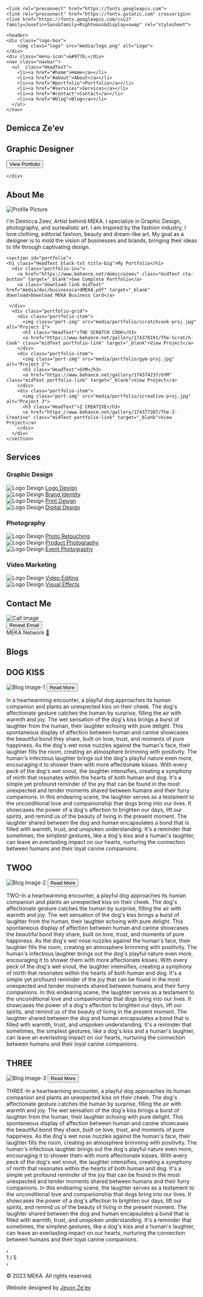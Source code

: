 <!DOCTYPE html>
<html lang="en">
<head>
  <meta charset="UTF-8">
  <meta name="viewport" content="width=device-width, initial-scale=1.0">
  
  <!--font-->
	<link rel="preconnect" href="https://fonts.googleapis.com">
	<link rel="preconnect" href="https://fonts.gstatic.com" crossorigin>
	<link href="https://fonts.googleapis.com/css2?family=Josefin+Sans&family=Righteous&display=swap" rel="stylesheet">
	
  <title>MEKA | Graphic Designer</title>
  <link rel="stylesheet" href="styles.css">
 
</head>
<body>
<!--Cursor-->
  <div id="cursor" class="cursor-image"></div>

  <!-- Header Section -->
    <header>
    <div class="logo-box">
		<img class="logo" src="media/logo.png" alt="Logo">
	</div>
    <div class="menu-icon">&#9776;</div>
    <nav class="navbar">
      <ul  class="HeadText">
        <li><a href="#home">Home</a></li>
        <li><a href="#about">About</a></li>
        <li><a href="#portfolio">Portfolio</a></li>
        <li><a href="#services">Services</a></li>
        <li><a href="#contact">Contact</a></li>
        <li><a href="#blog">Blog</a></li>
      </ul>
    </nav>
  </header>
  
  <!-- Home Section -->
  <section id="home" class="parallax">
    <div class="hero">
	<div class=" hero-titles HeadText">
        <h1 class="white-txt">Demicca Ze'ev</h1>
		<h2 class="black-txt" >Graphic Designer</h2>
	</div>
	     <button id="portfolioBTN" class="midText cta-button" href="#portfolio" target="_blank" >View Portfolio</button>
  
    </div>
  </section>

  <!-- About Section -->
  <section id="about">
    <div class="about-content">
      <h2 class="HeadText lilac-txt title-big">About Me</h2>
      <img src="media/profile-picture.jpg" alt="Profile Picture">
      <p class="midText">I'm Demicca Zeev, Artist behind MEKA. I specialize in Graphic Design, photography, and surrealistic art. I am Inspired by the fashion industry, I love clothing, editorial fashion, beauty and dream-like art. My goal as a designer is to mold the vision of businesses and brands, bringing their ideas to life through captivating design.</p>
    </div>
  </section>

  <!-- Portfolio Section -->
    <section id="portfolio">
	<h1 class="HeadText black-txt title-big">My Portfolio</h1>
	  <div class="portfolio-inv">
		<a href="https://www.behance.net/demiccazeev" class="midText cta-button" target="_blank">See Complete Portfolio</a>
	    <a class="download-link midText" href="media/doc/businesscardMEKA.pdf" target="_blank" download>Download MEKA Business Card</a>

	 </div>
	  <div class="portfolio-grid">
		<div class="portfolio-item">
		  <img class="port-img" src="media/portfolio/scratchcook-proj.jpg" alt="Project 1">
		  <h3 class="HeadText">THE SCRATCH COOK</h3>
		  <a href="https://www.behance.net/gallery/174378191/The-Scratch-Cook" class="midText portfolio-link" target="_blank">View Project</a>
		</div>
		<div class="portfolio-item">
		  <img class="port-img" src="media/portfolio/gym-proj.jpg" alt="Project 2">
		  <h3 class="HeadText">GYM</h3>
		  <a href="https://www.behance.net/gallery/174374237/GYM" class="midText portfolio-link" target="_blank">View Project</a>
		</div>
		<div class="portfolio-item">
		  <img class="port-img" src="media/portfolio/zcreative-proj.jpg" alt="Project 3">
		  <h3 class="HeadText">Z CREATIVE</h3>
		  <a href="https://www.behance.net/gallery/174377287/The-Z-Creative" class="midText portfolio-link" target="_blank">View Project</a>
		</div>
	  </div>
	</section>

<!-- Services Section -->
<section id="services">
  <div class="services-container">
    <h2 class="title-big HeadText black-txt">Services</h2>
    <div class="service-category">
      <h3 class="HeadText">Graphic Design</h3>
      <div class="service-icons">
        <div class="service-icon">
            <img src="media/icons/graphic/logo.jpg" alt="Logo Design">
          <a href="#contact" class="label-link midText">Logo Design</a>
        </div>
        <div class="service-icon">
            <img src="media/icons/graphic/brand.jpg" alt="Logo Design">
          <a href="#contact" class="label-link midText">Brand Identity</a>
        </div>
        <div class="service-icon">
            <img src="media/icons/graphic/print.jpg" alt="Logo Design">
          <a href="#contact" class="label-link midText">Print Design</a>
        </div>
        <div class="service-icon">
           <img src="media/icons/graphic/digital.jpg" alt="Logo Design">
          <a href="#contact" class="label-link midText">Digital Design</a>
        </div>
      </div>
    </div>
    <div class="service-category">
      <h3 class="HeadText">Photography</h3>
      <div class="service-icons">
        <div class="service-icon">
            <img src="media/icons/photography/retouching.jpg" alt="Logo Design">
          <a href="#contact" class="label-link midText">Photo Retouching</a>
        </div>
        <div class="service-icon">
            <img src="media/icons/photography/product.jpg" alt="Logo Design">
          <a href="#contact" class="label-link midText">Product Photography</a>
        </div>
        <div class="service-icon">
            <img src="media/icons/photography/event.jpg" alt="Logo Design">
          <a href="#contact" class="label-link midText">Event Photography</a>
        </div>
      </div>
    </div>
    <div class="service-category">
      <h3 class="HeadText">Video Marketing</h3>
      <div class="service-icons">
        <div class="service-icon">
           <img src="media/icons/motion/video.jpg" alt="Logo Design">
          <a href="#contact" class="label-link midText">Video Editing</a>
        </div>
        <div class="service-icon">
            <img src="media/icons/motion/visual.jpg" alt="Logo Design">
          <a href="#contact" class="label-link midText">Visual Effects</a>
        </div>
      </div>
    </div>
  </div>
</section>

 <!-- Contact Section -->
<section id="contact" class="parallax">
<div class="contact-main">
	<h2 class="HeadText white-txt title-big" class="HeadText">Contact Me</h2>
	<div class="title-uni">
	<img class="call" src="media/call.png" alt="Call Image">
	</div>
</div>

<!--Contact button-->
<section id="contact">
  <button id="toggleEmailBtn" class="HeadText btn-contact cta-button">Reveal Email</button>
  <p id="email" class="midText" style="display: none;"><span class="encoded-email"></span></p>
</section>


<!--Social-->
<div class="social-media">
  <div class="overlay">
    <span class="lilac-txt midText label">MEKA Network </span>
    <a class="white-txt social-link btn-rainbow" href="http://linktr.ee/MEKA_Network" target="_blank">&#x1F308;</a>
  </div>
</div>
</section>

<!--Blog Section-->
 <section id="blog">
   <h2 class="title-big HeadText black-txt">Blogs</h2>
<div class="blog-container midText">
	<!--BLOG ONE-->
    <div class="blog-content">
	 <h2 class="blog-title">DOG KISS</h2>
	 <div class="blog-layout">
      <img src="media/blog/blog-01.jpg" alt="Blog Image-1" class="blog-image">
      <button class="read-more-button">Read More</button>
	  </div>
	  <p class="blog-text">
	  In a heartwarming encounter, a playful dog approaches its human companion and plants an unexpected kiss on their cheek. The dog's affectionate gesture catches the human by surprise, filling the air with warmth and joy. The wet sensation of the dog's kiss brings a burst of laughter from the human, their laughter echoing with pure delight. This spontaneous display of affection between human and canine showcases the beautiful bond they share, built on love, trust, and moments of pure happiness.
      <span class="extra-text">As the dog's wet nose nuzzles against the human's face, their laughter fills the room, creating an atmosphere brimming with positivity. The human's infectious laughter brings out the dog's playful nature even more, encouraging it to shower them with more affectionate kisses. With every peck of the dog's wet snout, the laughter intensifies, creating a symphony of mirth that resonates within the hearts of both human and dog. It's a simple yet profound reminder of the joy that can be found in the most unexpected and tender moments shared between humans and their furry companions.
      In this endearing scene, the laughter serves as a testament to the unconditional love and companionship that dogs bring into our lives. It showcases the power of a dog's affection to brighten our days, lift our spirits, and remind us of the beauty of living in the present moment. The laughter shared between the dog and human encapsulates a bond that is filled with warmth, trust, and unspoken understanding. It's a reminder that sometimes, the simplest gestures, like a dog's kiss and a human's laughter, can leave an everlasting impact on our hearts, nurturing the connection between humans and their loyal canine companions.</span>
    </p>
    </div>
	<!--BLOG TWO-->
	 <div class="blog-content">
	 <h2 class="blog-title">TWOO</h2>
	 <div class="blog-layout">
      <img src="media/blog/blog-02.jpg" alt="Blog Image-2" class="blog-image">
      <button class="read-more-button">Read More</button>
	  </div>
	  <p class="blog-text">
	  TWO-In a heartwarming encounter, a playful dog approaches its human companion and plants an unexpected kiss on their cheek. The dog's affectionate gesture catches the human by surprise, filling the air with warmth and joy. The wet sensation of the dog's kiss brings a burst of laughter from the human, their laughter echoing with pure delight. This spontaneous display of affection between human and canine showcases the beautiful bond they share, built on love, trust, and moments of pure happiness.
      <span class="extra-text">As the dog's wet nose nuzzles against the human's face, their laughter fills the room, creating an atmosphere brimming with positivity. The human's infectious laughter brings out the dog's playful nature even more, encouraging it to shower them with more affectionate kisses. With every peck of the dog's wet snout, the laughter intensifies, creating a symphony of mirth that resonates within the hearts of both human and dog. It's a simple yet profound reminder of the joy that can be found in the most unexpected and tender moments shared between humans and their furry companions.
      In this endearing scene, the laughter serves as a testament to the unconditional love and companionship that dogs bring into our lives. It showcases the power of a dog's affection to brighten our days, lift our spirits, and remind us of the beauty of living in the present moment. The laughter shared between the dog and human encapsulates a bond that is filled with warmth, trust, and unspoken understanding. It's a reminder that sometimes, the simplest gestures, like a dog's kiss and a human's laughter, can leave an everlasting impact on our hearts, nurturing the connection between humans and their loyal canine companions.</span>
    </p>
    </div>
	<!--BLOG THREE-->
	 <div class="blog-content">
	 <h2 class="blog-title">THREE</h2>
	 <div class="blog-layout">
      <img src="media/blog/blog-03.jpg" alt="Blog Image-3" class="blog-image">
      <button class="read-more-button">Read More</button>
	  </div>
	  <p class="blog-text">
	  THREE-In a heartwarming encounter, a playful dog approaches its human companion and plants an unexpected kiss on their cheek. The dog's affectionate gesture catches the human by surprise, filling the air with warmth and joy. The wet sensation of the dog's kiss brings a burst of laughter from the human, their laughter echoing with pure delight. This spontaneous display of affection between human and canine showcases the beautiful bond they share, built on love, trust, and moments of pure happiness.
      <span class="extra-text">As the dog's wet nose nuzzles against the human's face, their laughter fills the room, creating an atmosphere brimming with positivity. The human's infectious laughter brings out the dog's playful nature even more, encouraging it to shower them with more affectionate kisses. With every peck of the dog's wet snout, the laughter intensifies, creating a symphony of mirth that resonates within the hearts of both human and dog. It's a simple yet profound reminder of the joy that can be found in the most unexpected and tender moments shared between humans and their furry companions.
      In this endearing scene, the laughter serves as a testament to the unconditional love and companionship that dogs bring into our lives. It showcases the power of a dog's affection to brighten our days, lift our spirits, and remind us of the beauty of living in the present moment. The laughter shared between the dog and human encapsulates a bond that is filled with warmth, trust, and unspoken understanding. It's a reminder that sometimes, the simplest gestures, like a dog's kiss and a human's laughter, can leave an everlasting impact on our hearts, nurturing the connection between humans and their loyal canine companions.</span>
    </p>
    </div>
    <div class="blog-navigation">
      <div class="arrow arrow-left">&#8249;</div>
      <div class="blog-counter">1 / 5</div>
      <div class="arrow arrow-right">&#8250;</div>
    </div>
  </div>
</section>
  <!-- Footer Section -->
  <footer class="midText">
    <div class="footer-content">
      <p>&copy; 2023 MEKA. All rights reserved.</p>
      <p>Website designed by <a href="https://linktr.ee/JevonConnect" target="_blank">Jevon Ze'ev</a></p>
      <div class="footer-links">
      </div>
    </div>
  </footer>
</body>
 <script src="script.js" defer></script>
</html>
